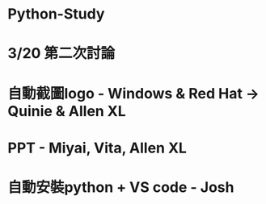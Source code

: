 # Python-Study

# 3/20 第二次討論

# 自動截圖logo - Windows & Red Hat -> Quinie & Allen XL
# PPT - Miyai, Vita, Allen XL
# 自動安裝python + VS code - Josh
